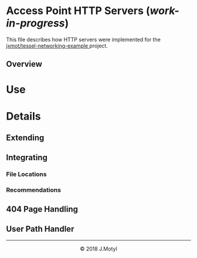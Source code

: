 # Access Point HTTP Servers (*work-in-progress*)

This file describes how HTTP servers were implemented for the [jxmot/tessel-networking-example
](https://github.com/jxmot/tessel-networking-example) project. 

## Overview

# Use

# Details

## Extending

## Integrating

### File Locations

### Recommendations

## 404 Page Handling

## User Path Handler



<hr>
<p align="center">© 2018 J.Motyl</p>
